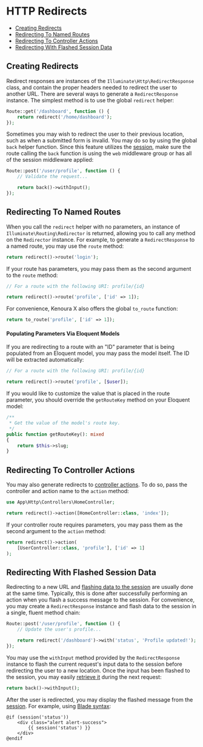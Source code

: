 # HTTP Redirects

- [Creating Redirects](#creating-redirects)
- [Redirecting To Named Routes](#redirecting-named-routes)
- [Redirecting To Controller Actions](#redirecting-controller-actions)
- [Redirecting With Flashed Session Data](#redirecting-with-flashed-session-data)

<a name="creating-redirects"></a>
## Creating Redirects

Redirect responses are instances of the `Illuminate\Http\RedirectResponse` class, and contain the proper headers needed to redirect the user to another URL. There are several ways to generate a `RedirectResponse` instance. The simplest method is to use the global `redirect` helper:

```php
Route::get('/dashboard', function () {
    return redirect('/home/dashboard');
});
```

Sometimes you may wish to redirect the user to their previous location, such as when a submitted form is invalid. You may do so by using the global `back` helper function. Since this feature utilizes the [session](/docs/{{version}}/session), make sure the route calling the `back` function is using the `web` middleware group or has all of the session middleware applied:

```php
Route::post('/user/profile', function () {
    // Validate the request...

    return back()->withInput();
});
```

<a name="redirecting-named-routes"></a>
## Redirecting To Named Routes

When you call the `redirect` helper with no parameters, an instance of `Illuminate\Routing\Redirector` is returned, allowing you to call any method on the `Redirector` instance. For example, to generate a `RedirectResponse` to a named route, you may use the `route` method:

```php
return redirect()->route('login');
```

If your route has parameters, you may pass them as the second argument to the `route` method:

```php
// For a route with the following URI: profile/{id}

return redirect()->route('profile', ['id' => 1]);
```

For convenience, Kenoura X also offers the global `to_route` function:

```php
return to_route('profile', ['id' => 1]);
```

<a name="populating-parameters-via-eloquent-models"></a>
#### Populating Parameters Via Eloquent Models

If you are redirecting to a route with an "ID" parameter that is being populated from an Eloquent model, you may pass the model itself. The ID will be extracted automatically:

```php
// For a route with the following URI: profile/{id}

return redirect()->route('profile', [$user]);
```

If you would like to customize the value that is placed in the route parameter, you should override the `getRouteKey` method on your Eloquent model:

```php
/**
 * Get the value of the model's route key.
 */
public function getRouteKey(): mixed
{
    return $this->slug;
}
```

<a name="redirecting-controller-actions"></a>
## Redirecting To Controller Actions

You may also generate redirects to [controller actions](/docs/{{version}}/controllers). To do so, pass the controller and action name to the `action` method:

```php
use App\Http\Controllers\HomeController;

return redirect()->action([HomeController::class, 'index']);
```

If your controller route requires parameters, you may pass them as the second argument to the `action` method:

```php
return redirect()->action(
    [UserController::class, 'profile'], ['id' => 1]
);
```

<a name="redirecting-with-flashed-session-data"></a>
## Redirecting With Flashed Session Data

Redirecting to a new URL and [flashing data to the session](/docs/{{version}}/session#flash-data) are usually done at the same time. Typically, this is done after successfully performing an action when you flash a success message to the session. For convenience, you may create a `RedirectResponse` instance and flash data to the session in a single, fluent method chain:

```php
Route::post('/user/profile', function () {
    // Update the user's profile...

    return redirect('/dashboard')->with('status', 'Profile updated!');
});
```

You may use the `withInput` method provided by the `RedirectResponse` instance to flash the current request's input data to the session before redirecting the user to a new location. Once the input has been flashed to the session, you may easily [retrieve it](/docs/{{version}}/requests#retrieving-old-input) during the next request:

```php
return back()->withInput();
```

After the user is redirected, you may display the flashed message from the [session](/docs/{{version}}/session). For example, using [Blade syntax](/docs/{{version}}/blade):

```blade
@if (session('status'))
    <div class="alert alert-success">
        {{ session('status') }}
    </div>
@endif
```
